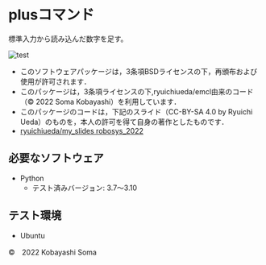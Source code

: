 # plusコマンド

標準入力から読み込んだ数字を足す。

![test](https://github.com/SomaKobayashi/robosys2022/actions/workflows/test.yml/badge.svg)

* このソフトウェアパッケージは，3条項BSDライセンスの下，再頒布および使用が許可されます．
* このパッケージは，3条項ライセンスの下,ryuichiueda/emcl由来のコード（© 2022 Soma Kobayashi）を利用しています．
* このパッケージのコードは，下記のスライド（CC-BY-SA 4.0 by Ryuichi Ueda）のものを，本人の許可を得て自身の著作としたものです．
* [ryuichiueda/my_slides robosys_2022](https://github.com/ryuichiueda/my_slides/tree/master/robosys_2022)

## 必要なソフトウェア

* Python
  * テスト済みバージョン: 3.7～3.10

## テスト環境

* Ubuntu

©　2022 Kobayashi Soma
